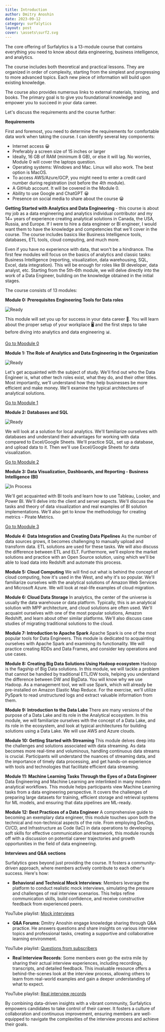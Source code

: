 ```yaml
---
title: Introduction
author: Dmitry Anoshin 
date: 2023-09-12
category: surfalytics
layout: post
cover: \assets\surf2.svg
---
```


The core offering of Surfalytics is a 13-module course that contains everything you need to know about data engineering, business intelligence, and analytics.  

The course includes both theoretical and practical lessons. They are organized in order of complexity, starting from the simplest and progressing to more advanced topics. Each new piece of information will build upon existing knowledge.

The course also provides numerous links to external materials, training, and books. The primary goal is to give you foundational knowledge and empower you to succeed in your data career.

Let's discuss the requirements and the course further:

**Requirements**

First and foremost, you need to determine the requirements for comfortable data work when taking the course. I can identify several key components:

- Internet access 😀
- Preferably a screen size of 15 inches or larger
- Ideally, 16 GB of RAM (minimum 8 GB), or else it will lag. No worries, Module 0 will cover the laptops question.
- Operating systems: Windows and Mac. Linux will also work. The best option is MacOS.
- To access AWS/Azure/GCP, you might need to enter a credit card number during registration (not before the 4th module).
- A GitHub account. It will be covered in the Module 0.
- Ability to use Google and ChatGPT 😀
- Presence on social media to share about the course 😀

**Getting Started with Analytics and Data Engineering** - this course is about my job as a data engineering and analytics individual contributor and my 14+ years of experience creating analytical solutions in Canada, the USA,  Russia, and Europe. If I were to hire a data engineer or BI engineer, I would want them to have the knowledge and competencies that we'll cover in the course. The course includes basics like Business Intelligence tools, databases, ETL tools, cloud computing, and much more.

Even if you have no experience with data, that won't be a hindrance. The first few modules will focus on the basics of analytics and classic tasks: Business Intelligence (reporting, visualization, data warehousing, SQL, Excel, data integration). This will be enough for roles like BI developer, data analyst, etc. Starting from the 5th-6th module, we will delve directly into the work of a Data Engineer, building on the knowledge obtained in the initial stages.

The course consists of 13 modules:

**Module 0: Prerequisites Engineering Tools for Data roles**

![Ready](https://img.shields.io/badge/-ready-green)

This module will set you up for success in your data career 🚀. You will learn about the proper setup of your workplace 🖥️ and the first steps to take before diving into analytics and data engineering 📊.

[Go to Moodule 0](https://surfalytics.com/surfalytics/2023-06-04-Module00.html)

**Module 1: The Role of Analytics and Data Engineering in the Organization**

![Ready](https://img.shields.io/badge/-ready-green)

Let's get acquainted with the subject of study. We'll find out who the Data Engineer is, what other tech roles exist, what they do, and their other titles. Most importantly, we'll understand how they help businesses be more efficient and make money. We'll examine the typical architectures of analytical solutions.

[Go to Moodule 1](https://surfalytics.com/surfalytics/2023-06-04-Module01.html)

**Module 2: Databases and SQL**

![Ready](https://img.shields.io/badge/-ready-green)

We will look at a solution for local analytics. We'll familiarize ourselves with databases and understand their advantages for working with data compared to Excel/Google Sheets. We'll practice SQL, set up a database, and upload data to it. Then we'll use Excel/Google Sheets for data visualization.

[Go to Moodule 2](https://surfalytics.com/surfalytics/2023-06-04-Module02.html)

**Module 3: Data Visualization, Dashboards, and Reporting - Business Intelligence (BI)**

![In Process](https://img.shields.io/badge/-in%20process-yellow)

We'll get acquainted with BI tools and learn how to use Tableau, Looker, and Power BI. We'll delve into the client and server aspects. We'll discuss the tasks and theory of data visualization and real examples of BI solution implementations. We'll also get to know the methodology for creating metrics - Pirate Metrics.

[Go to Moodule 3](https://surfalytics.com/surfalytics/2023-06-04-Module03.html)

**Module 4: Data Integration and Creating Data Pipelines**
As the number of data sources grows, it becomes challenging to manually upload and transform data. ETL solutions are used for these tasks. We will also discuss the difference between ETL and ELT. Furthermore, we'll explore the market solutions and practice with an Open Source solution, using which we'll be able to load data into Redshift and automate this process.

**Module 5: Cloud Computing**
We will find out what is behind the concept of cloud computing, how it's used in the West, and why it's so popular. We'll familiarize ourselves with the analytical solutions of Amazon Web Services and Microsoft Azure. We will look at real-life examples of cloud migration.

**Module 6: Cloud Data Storage**
In analytics, the center of the universe is usually the data warehouse or data platform. Typically, this is an analytical solution with MPP architecture, and cloud solutions are often used. We'll acquaint ourselves with one of the most popular solutions, Amazon Redshift, and learn about other similar platforms. We'll also discuss case studies of migrating traditional solutions to the cloud.

**Module 7: Introduction to Apache Spark**
Apache Spark is one of the most popular tools for Data Engineers. This module is dedicated to acquainting ourselves with Apache Spark and examining its functionality. We will practice creating RDDs and Data Frames, and consider key operations and use cases.

**Module 8: Creating Big Data Solutions Using Hadoop ecosystem**
Hadoop is the flagship of Big Data solutions. In this module, we will tackle a problem that cannot be handled by traditional ETL/DW tools, helping you understand the difference between DW and BigData. You will know why we use Hadoop. As a management tool, we will use Spark, which will already be pre-installed on Amazon Elastic Map Reduce. For the exercise, we'll utilize PySpark to read unstructured logs and extract valuable information from them.

**Module 9: Introduction to the Data Lake**
There are many versions of the purpose of a Data Lake and its role in the Analytical ecosystem. In this module, we will familiarize ourselves with the concept of a Data Lake, and its role in the ecosystem, and look at typical architectures for building solutions using a Data Lake. We will use AWS and Azure clouds.

**Module 10: Getting Started with Streaming**
This module delves deep into the challenges and solutions associated with data streaming. As data becomes more real-time and voluminous, handling continuous data streams is crucial. Participants will understand the nuances of streaming data, and the importance of timely data processing, and get hands-on experience with tools and technologies that facilitate efficient data streaming.

**Module 11: Machine Learning Tasks Through the Eyes of a Data Engineer**
Data Engineering and Machine Learning are interlinked in many modern analytical workflows. This module helps participants view Machine Learning tasks from a data engineering perspective. It covers the challenges of preparing large datasets for training, efficient storage and retrieval systems for ML models, and ensuring that data pipelines are ML-ready.

**Module 12: Best Practices of a Data Engineer**
A comprehensive guide to becoming an exemplary data engineer, this module touches upon both the technical and non-technical aspects of the role. From employing DevOps, CI/CD, and Infrastructure as Code (IaC) in data operations to developing soft skills for effective communication and teamwork, this module rounds off with a discussion on potential career trajectories and growth opportunities in the field of data engineering.

**Interviews and Q&A sections**

Surfalytics goes beyond just providing the course. It fosters a community-driven approach, where members actively contribute to each other's success. Here's how:

* **Behavioral and Technical Mock Interviews**: Members leverage the platform to conduct realistic mock interviews, simulating the pressure and challenges of real interview scenarios. This helps refine communication skills, build confidence, and receive constructive feedback from experienced peers.

YouTube playlist: [Mock interviews](https://www.youtube.com/playlist?list=PLNCDg7zJiXhPD0ethFHC-1V1pkvWhc633)

* **Q&A Forums**: Dmitry Anoshin engage knowledge sharing through Q&A practice. He answers questions and share insights on various interview topics and professional tasks, creating a supportive and collaborative learning environment.

YouTube playlist: [Questions from subscribers](https://www.youtube.com/playlist?list=PLNCDg7zJiXhPWhzAnmIbb1Vvd_BfnXdzd)

* **Real Interview Records**: Some members even go the extra mile by sharing their actual interview experiences, including recordings, transcripts, and detailed feedback. This invaluable resource offers a behind-the-scenes look at the interview process, allowing others to learn from real-world examples and gain a deeper understanding of what to expect.

YouTube playlist: [Real interview records](https://www.youtube.com/playlist?list=PLNCDg7zJiXhM5Gshe5_Q2HAZM5vIOLpI1)

By combining data-driven insights with a vibrant community, Surfalytics empowers candidates to take control of their career. It fosters a culture of collaboration and continuous improvement, ensuring members are well-equipped to navigate the complexities of the interview process and achieve their goals. 
